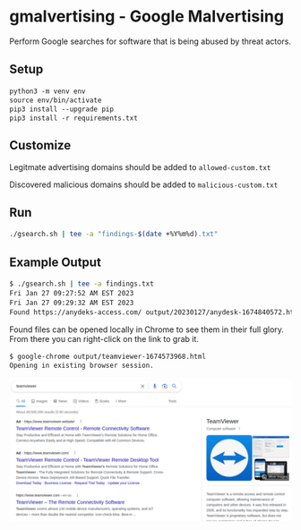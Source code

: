 
# gmalvertising - Google Malvertising

Perform Google searches for software that is being
abused by threat actors.

## Setup

```
python3 -m venv env
source env/bin/activate
pip3 install --upgrade pip
pip3 install -r requirements.txt
```

## Customize

Legitmate advertising domains should be added to
`allowed-custom.txt`

Discovered malicious domains should be added to
`malicious-custom.txt`

## Run

```bash
./gsearch.sh | tee -a "findings-$(date +%Y%m%d).txt"
```

## Example Output

```bash
$ ./gsearch.sh | tee -a findings.txt
Fri Jan 27 09:27:52 AM EST 2023
Fri Jan 27 09:29:32 AM EST 2023
Found https://anydeks-access.com/ output/20230127/anydesk-1674840572.html
```

Found files can be opened locally in Chrome to see
them in their full glory.  From there you can right-click on the
link to grab it.

```bash
$ google-chrome output/teamviewer-1674573968.html
Opening in existing browser session.
```

![Fake teamviewer ad](teaimviewer.png)


